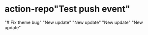 # action-repo"Test push event" 
"# Fix theme bug" 
"New update" 
"New update" 
"New update" 
"New update" 
